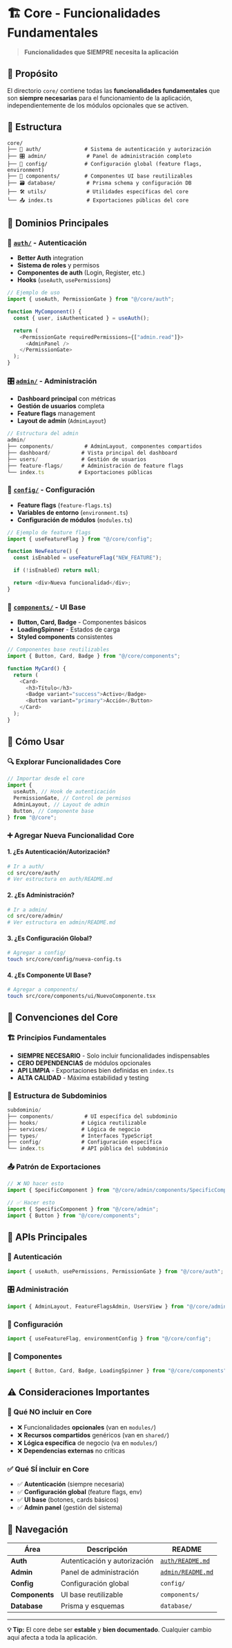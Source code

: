 # 🏗️ Core - Funcionalidades Fundamentales

> **Funcionalidades que SIEMPRE necesita la aplicación**

## 🎯 Propósito

El directorio `core/` contiene todas las **funcionalidades fundamentales** que son **siempre necesarias** para el funcionamiento de la aplicación, independientemente de los módulos opcionales que se activen.

## 📁 Estructura

```
core/
├── 🔐 auth/              # Sistema de autenticación y autorización
├── 🎛️ admin/             # Panel de administración completo
├── 🔧 config/            # Configuración global (feature flags, environment)
├── 🧩 components/        # Componentes UI base reutilizables
├── 🗃️ database/          # Prisma schema y configuración DB
├── 🛠️ utils/             # Utilidades específicas del core
└── 📤 index.ts           # Exportaciones públicas del core
```

## 🧩 Dominios Principales

### **🔐 [`auth/`](./auth/README.md) - Autenticación**

- **Better Auth** integration
- **Sistema de roles** y permisos
- **Componentes de auth** (Login, Register, etc.)
- **Hooks** (`useAuth`, `usePermissions`)

```typescript
// Ejemplo de uso
import { useAuth, PermissionGate } from "@/core/auth";

function MyComponent() {
  const { user, isAuthenticated } = useAuth();

  return (
    <PermissionGate requiredPermissions={["admin.read"]}>
      <AdminPanel />
    </PermissionGate>
  );
}
```

### **🎛️ [`admin/`](./admin/README.md) - Administración**

- **Dashboard principal** con métricas
- **Gestión de usuarios** completa
- **Feature flags** management
- **Layout de admin** (`AdminLayout`)

```typescript
// Estructura del admin
admin/
├── components/          # AdminLayout, componentes compartidos
├── dashboard/          # Vista principal del dashboard
├── users/              # Gestión de usuarios
├── feature-flags/      # Administración de feature flags
└── index.ts           # Exportaciones públicas
```

### **🔧 [`config/`](./config/) - Configuración**

- **Feature flags** (`feature-flags.ts`)
- **Variables de entorno** (`environment.ts`)
- **Configuración de módulos** (`modules.ts`)

```typescript
// Ejemplo de feature flags
import { useFeatureFlag } from "@/core/config";

function NewFeature() {
  const isEnabled = useFeatureFlag("NEW_FEATURE");

  if (!isEnabled) return null;

  return <div>Nueva funcionalidad</div>;
}
```

### **🧩 [`components/`](./components/) - UI Base**

- **Button, Card, Badge** - Componentes básicos
- **LoadingSpinner** - Estados de carga
- **Styled components** consistentes

```typescript
// Componentes base reutilizables
import { Button, Card, Badge } from "@/core/components";

function MyCard() {
  return (
    <Card>
      <h3>Título</h3>
      <Badge variant="success">Activo</Badge>
      <Button variant="primary">Acción</Button>
    </Card>
  );
}
```

## 🚀 Cómo Usar

### **🔍 Explorar Funcionalidades Core**

```typescript
// Importar desde el core
import {
  useAuth, // Hook de autenticación
  PermissionGate, // Control de permisos
  AdminLayout, // Layout de admin
  Button, // Componente base
} from "@/core";
```

### **➕ Agregar Nueva Funcionalidad Core**

#### **1. ¿Es Autenticación/Autorización?**

```bash
# Ir a auth/
cd src/core/auth/
# Ver estructura en auth/README.md
```

#### **2. ¿Es Administración?**

```bash
# Ir a admin/
cd src/core/admin/
# Ver estructura en admin/README.md
```

#### **3. ¿Es Configuración Global?**

```bash
# Agregar a config/
touch src/core/config/nueva-config.ts
```

#### **4. ¿Es Componente UI Base?**

```bash
# Agregar a components/
touch src/core/components/ui/NuevoComponente.tsx
```

## 📝 Convenciones del Core

### **🏗️ Principios Fundamentales**

- **SIEMPRE NECESARIO** - Solo incluir funcionalidades indispensables
- **CERO DEPENDENCIAS** de módulos opcionales
- **API LIMPIA** - Exportaciones bien definidas en `index.ts`
- **ALTA CALIDAD** - Máxima estabilidad y testing

### **📂 Estructura de Subdominios**

```typescript
subdominio/
├── components/          # UI específica del subdominio
├── hooks/              # Lógica reutilizable
├── services/           # Lógica de negocio
├── types/              # Interfaces TypeScript
├── config/             # Configuración específica
└── index.ts            # API pública del subdominio
```

### **📤 Patrón de Exportaciones**

```typescript
// ❌ NO hacer esto
import { SpecificComponent } from "@/core/admin/components/SpecificComponent";

// ✅ Hacer esto
import { SpecificComponent } from "@/core/admin";
import { Button } from "@/core/components";
```

## 🔗 APIs Principales

### **🔐 Autenticación**

```typescript
import { useAuth, usePermissions, PermissionGate } from "@/core/auth";
```

### **🎛️ Administración**

```typescript
import { AdminLayout, FeatureFlagsAdmin, UsersView } from "@/core/admin";
```

### **🔧 Configuración**

```typescript
import { useFeatureFlag, environmentConfig } from "@/core/config";
```

### **🧩 Componentes**

```typescript
import { Button, Card, Badge, LoadingSpinner } from "@/core/components";
```

## ⚠️ Consideraciones Importantes

### **🚫 Qué NO incluir en Core**

- ❌ Funcionalidades **opcionales** (van en `modules/`)
- ❌ **Recursos compartidos** genéricos (van en `shared/`)
- ❌ **Lógica específica** de negocio (va en `modules/`)
- ❌ **Dependencias externas** no críticas

### **✅ Qué SÍ incluir en Core**

- ✅ **Autenticación** (siempre necesaria)
- ✅ **Configuración global** (feature flags, env)
- ✅ **UI base** (botones, cards básicos)
- ✅ **Admin panel** (gestión del sistema)

## 🧭 Navegación

| Área           | Descripción                  | README                                 |
| -------------- | ---------------------------- | -------------------------------------- |
| **Auth**       | Autenticación y autorización | [`auth/README.md`](./auth/README.md)   |
| **Admin**      | Panel de administración      | [`admin/README.md`](./admin/README.md) |
| **Config**     | Configuración global         | `config/`                              |
| **Components** | UI base reutilizable         | `components/`                          |
| **Database**   | Prisma y esquemas            | `database/`                            |

---

**💡 Tip:** El core debe ser **estable** y **bien documentado**. Cualquier cambio aquí afecta a toda la aplicación.
